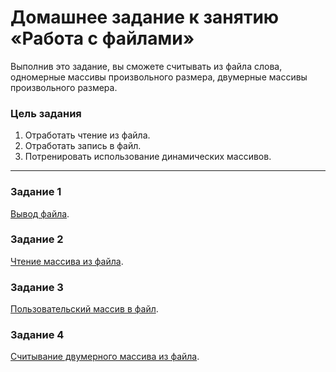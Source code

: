 # Домашнее задание к занятию «Работа с файлами»

Выполнив это задание, вы сможете считывать из файла слова, одномерные массивы произвольного размера, двумерные массивы произвольного размера. 

### Цель задания

1. Отработать чтение из файла.
2. Отработать запись в файл.
3. Потренировать использование динамических массивов.

------

### Задание 1

[Вывод файла](01).

### Задание 2

[Чтение массива из файла](02).

### Задание 3

[Пользовательский массив в файл](03).

### Задание 4

[Считывание двумерного массива из файла](04).


